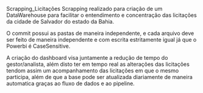 Scrapping_Licitações
Scrapping realizado para criação de um DataWarehouse para facilitar o entendimento e concentração das licitações da cidade de Salvador do estado da Bahia.

O commit possui as pastas de maneira independente, e cada arquivo deve ser feito de maneira independente e com escrita estritamente igual já que o Powerbi é CaseSensitive.

A criação do dashboard visa juntamente a redução de tempo do gestor/analista, além disto ter em tempo real as alterações das licitações tendom assim um acompanhamento das licitações em que o mesmo participa, além de que a base pode ser atualizada diariamente de maneira automatica graças ao fluxo de dados e ao pipeline.
